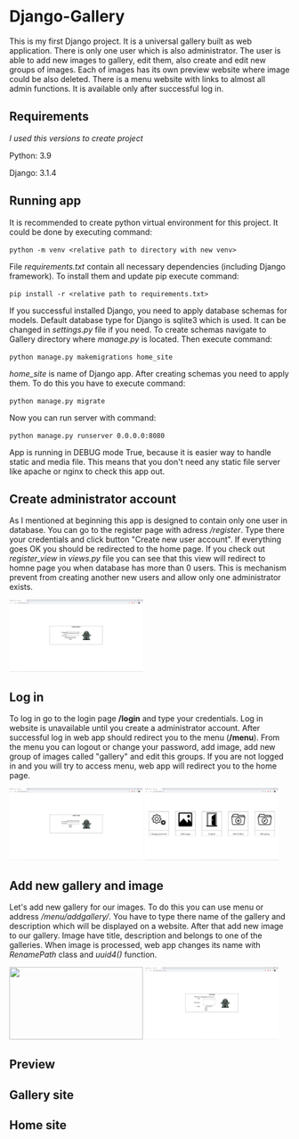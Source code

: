 # Django-Gallery

This is my first Django project. It is a universal gallery built as web application. 
There is only one user which is also administrator. The user is able to add new images to gallery, edit them, also create and edit new groups of images. 
Each of images has its own preview website where image could be also deleted. There is a menu website with links to almost all admin functions. 
It is available only after successful log in.

## Requirements

*I used this versions to create project*

Python: 3.9

Django: 3.1.4

## Running app

It is recommended to create python virtual environment for this project. It could be done by executing command:

`python -m venv <relative path to directory with new venv>`

File *requirements.txt* contain all necessary dependencies (including Django framework). To install them and update pip  execute command:

`pip install -r <relative path to requirements.txt>`

If you successful installed Django, you need to apply database schemas for models. 
Default database type for Django is sqlite3 which is used. It can be changed in *settings.py* file if you need.
To create schemas navigate to Gallery directory where *manage.py* is located. Then execute command:

`python manage.py makemigrations home_site`

*home_site* is name of Django app. After creating schemas you need to apply them. To do this you have to execute command:

`python manage.py migrate`

Now you can run server with command:

`python manage.py runserver 0.0.0.0:8080`

App is running in DEBUG mode True, because it is easier way to handle static and media file. This means that you don't need any static file server like apache or nginx to check this app out.

## Create administrator account

As I mentioned at beginning this app is designed to contain only one user in database.
You can go to the register page with adress */register*. Type there your credentials and click button "Create new user account".
If everything goes OK you should be redirected to the home page. 
If you check out *register_view* in *views.py* file you can see that this view will redirect to homne page you when database has more than 0 users. 
This is mechanism prevent from creating another new users and allow only one administrator exists.

<img src="https://raw.githubusercontent.com/aFku/Django-Gallery/master/images/register.PNG" width="240" height="130">

## Log in

To log in go to the login page **/login** and type your credentials. Log in website is unavailable until you create a administrator account. After successful log in web app should redirect you to the menu (**/menu**). From the menu you can logout or change your password, add image, add new group of images called "gallery" and edit this groups. If you are not logged in and you will try to access menu, web app will redirect you to the home page.

<img src="https://raw.githubusercontent.com/aFku/Django-Gallery/master/images/login.PNG" width="240" height="130"> <img src="https://raw.githubusercontent.com/aFku/Django-Gallery/master/images/menu.PNG" width="240" height="130">

## Add new gallery and image

Let's add new gallery for our images. To do this you can use menu or address */menu/addgallery/*. You have to type there name of the gallery and description which will be displayed on a website. After that add new image to our gallery. Image have title, description and belongs to one of the galleries. When image is processed, web app changes its name with *RenamePath* class and *uuid4()* function.

<img src="https://raw.githubusercontent.com/aFku/Django-Gallery/master/images/addgallery.PNG" width="240" height="130"> <img src="https://raw.githubusercontent.com/aFku/Django-Gallery/master/images/addimage.PNG" width="240" height="130">

## Preview

## Gallery site

## Home site



